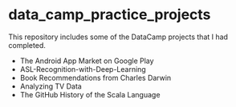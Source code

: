 # data_camp_practice_projects
This repository includes some of the DataCamp projects that I had completed. 
- The Android App Market on Google Play
- ASL-Recognition-with-Deep-Learning
- Book Recommendations from Charles Darwin
- Analyzing TV Data
- The GitHub History of the Scala Language
